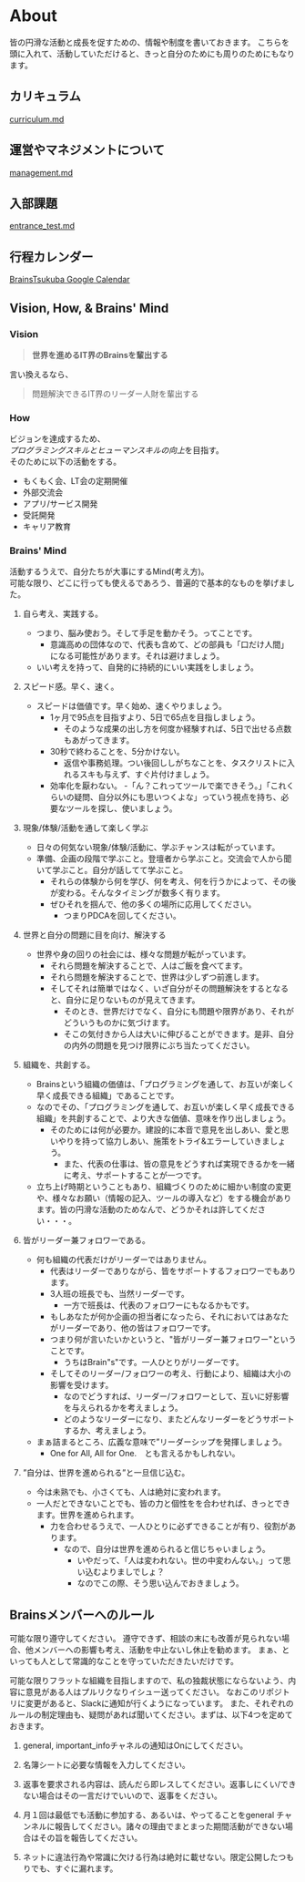 
# About
皆の円滑な活動と成長を促すための、情報や制度を書いておきます。
こちらを頭に入れて、活動していただけると、きっと自分のためにも周りのためにもなります。

## カリキュラム
[curriculum.md](https://github.com/brains-tsukuba/Info-and-Rules/blob/master/documents/curriculum.md)

## 運営やマネジメントについて
[management.md](https://github.com/brains-tsukuba/Info-and-Rules/blob/master/documents/management.md)

## 入部課題
[entrance_test.md](https://github.com/brains-tsukuba/Info-and-Rules/blob/master/documents/entrance_test.md)

## 行程カレンダー
[BrainsTsukuba Google Calendar](https://calendar.google.com/calendar/embed?src=vgmil359v7udmgl2cr9elph45g%40group.calendar.google.com&ctz=Asia/Tokyo)


## Vision, How, & Brains' Mind

### Vision

>**世界を進めるIT界のBrainsを輩出する**

言い換えるなら、<br>

>問題解決できるIT界のリーダー人財を輩出する


### How

ビジョンを達成するため、<br>*プログラミングスキルとヒューマンスキルの向上*を目指す。
<br>そのために以下の活動をする。

- もくもく会、LT会の定期開催
- 外部交流会
- アプリ/サービス開発
- 受託開発
- キャリア教育

### Brains' Mind

活動するうえで、自分たちが大事にするMind(考え方)。<br>
可能な限り、どこに行っても使えるであろう、普遍的で基本的なものを挙げました。

1. 自ら考え、実践する。
    - つまり、脳み使おう。そして手足を動かそう。ってことです。
        - 意識高めの団体なので、代表も含めて、どの部員も「口だけ人間」になる可能性があります。それは避けましょう。
    - いい考えを持って、自発的に持続的にいい実践をしましょう。

1. スピード感。早く、速く。
    - スピードは価値です。早く始め、速くやりましょう。
        - 1ヶ月で95点を目指すより、5日で65点を目指しましょう。
            - そのような成果の出し方を何度か経験すれば、5日で出せる点数もあがってきます。
        - 30秒で終わることを、5分かけない。
            - 返信や事務処理。つい後回ししがちなことを、タスクリストに入れるスキも与えず、すぐ片付けましょう。
        - 効率化を厭わない。
            -「ん？これってツールで楽できそう。」「これくらいの疑問、自分以外にも思いつくよな」っていう視点を持ち、必要なツールを探し、使いましょう。

1. 現象/体験/活動を通して楽しく学ぶ
    - 日々の何気ない現象/体験/活動に、学ぶチャンスは転がっています。
    - 準備、企画の段階で学ぶこと。登壇者から学ぶこと。交流会で人から聞いて学ぶこと。自分が話してて学ぶこと。
        - それらの体験から何を学び、何を考え、何を行うかによって、その後が変わる。そんなタイミングが数多く有ります。
        - ぜひそれを掴んで、他の多くの場所に応用してください。
            - つまりPDCAを回してください。

1. 世界と自分の問題に目を向け、解決する
    - 世界や身の回りの社会には、様々な問題が転がっています。
        - それら問題を解決することで、人はご飯を食べてます。
        - それら問題を解決することで、世界は少しずつ前進します。
        - そしてそれは簡単ではなく、いざ自分がその問題解決をするとなると、自分に足りないものが見えてきます。
            - そのとき、世界だけでなく、自分にも問題や限界があり、それがどういうものかに気づけます。
            - そこの気付きから人は大いに伸びることができます。是非、自分の内外の問題を見つけ限界にぶち当たってください。

1. 組織を、共創する。
    - Brainsという組織の価値は、「プログラミングを通して、お互いが楽しく早く成長できる組織」であることです。
    - なのでその、「プログラミングを通して、お互いが楽しく早く成長できる組織」を共創することで、より大きな価値、意味を作り出しましょう。
        - そのためには何が必要か。建設的に本音で意見を出しあい、愛と思いやりを持って協力しあい、施策をトライ&エラーしていきましょう。
            - また、代表の仕事は、皆の意見をどうすれば実現できるかを一緒に考え、サポートすることが一つです。
    - 立ち上げ時期ということもあり、組織づくりのために細かい制度の変更や、様々なお願い（情報の記入、ツールの導入など）をする機会があります。皆の円滑な活動のためなんで、どうかそれは許してください・・・。

1. 皆がリーダー兼フォロワーである。
    - 何も組織の代表だけがリーダーではありません。
        - 代表はリーダーでありながら、皆をサポートするフォロワーでもあります。
        - 3人班の班長でも、当然リーダーです。
            - 一方で班長は、代表のフォロワーにもなるかもです。
        - もしあなたが何か企画の担当者になったら、それにおいてはあなたがリーダーであり、他の皆はフォロワーです。
        - つまり何が言いたいかというと、"皆がリーダー兼フォロワー"ということです。
            - うちはBrain"s"です。一人ひとりがリーダーです。
        - そしてそのリーダー/フォロワーの考え、行動により、組織は大小の影響を受けます。
            - なのでどうすれば、リーダー/フォロワーとして、互いに好影響を与えられるかを考えましょう。
            - どのようなリーダーになり、またどんなリーダーをどうサポートするか、考えましょう。
    - まぁ詰まるところ、広義な意味で”リーダーシップを発揮しましょう。
        - One for All, All for One.　とも言えるかもしれない。

1. ”自分は、世界を進められる”と一旦信じ込む。
    - 今は未熟でも、小さくても、人は絶対に変われます。
    - 一人だとできないことでも、皆の力と個性をを合わせれば、きっとできます。世界を進められます。
        - 力を合わせるうえで、一人ひとりに必ずできることが有り、役割があります。
            - なので、自分は世界を進められると信じちゃいましょう。
                - いやだって、「人は変われない。世の中変わんない。」って思い込むよりましでしょ？
                - なのでこの際、そう思い込んでおきましょう。

## Brainsメンバーへのルール

可能な限り遵守してください。
遵守できず、相談の末にも改善が見られない場合、他メンバーへの影響も考え、活動を中止ないし休止を勧めます。
まぁ、といっても人として常識的なことを守っていただきたいだけです。

可能な限りフラットな組織を目指しますので、私の独裁状態にならないよう、内容に意見がある人はプルリクなりイシュー送ってください。
なおこのリポジトリに変更があると、Slackに通知が行くようになっています。
また、それぞれのルールの制定理由も、疑問があれば聞いてください。まずは、以下4つを定めておきます。

1. general, important_infoチャネルの通知はOnにしてください。

1. 名簿シートに必要な情報を入力してください。

1. 返事を要求される内容は、読んだら即レスしてください。返事しにくい/できない場合はその一言だけでいいので、返事をください。

1. 月１回は最低でも活動に参加する、あるいは、やってることをgeneral チャンネルに報告してください。諸々の理由でまとまった期間活動ができない場合はその旨を報告してください。

1. ネットに違法行為や常識に欠ける行為は絶対に載せない。限定公開したつもりでも、すぐに漏れます。